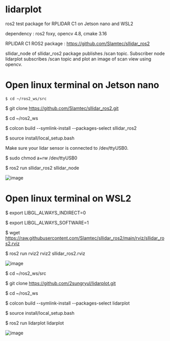 # lidarplot

ros2 test package for RPLIDAR C1 on Jetson nano and WSL2

dependency : ros2 foxy, opencv 4.8, cmake 3.16

RPLIDAR C1 ROS2 package : https://github.com/Slamtec/sllidar_ros2

sllidar_node of sllidar_ros2 package publishes /scan topic.
Subscriber node lidarplot subscribes /scan topic and plot an image of scan view using opencv.

# Open linux terminal on Jetson nano

`$ cd ~/ros2_ws/src`

$ git clone https://github.com/Slamtec/sllidar_ros2.git

$ cd ~/ros2_ws

$ colcon build --symlink-install --packages-select sllidar_ros2

$ source install/local_setup.bash

Make sure your lidar sensor is connected to /dev/ttyUSB0.

$ sudo chmod a+rw /dev/ttyUSB0

$ ros2 run sllidar_ros2 sllidar_node

![image](https://github.com/2sungryul/lidarplot/assets/67367753/2a9864a8-5207-4bcd-964e-665dba9504ca)


# Open linux terminal on WSL2

$ export LIBGL_ALWAYS_INDIRECT=0

$ export LIBGL_ALWAYS_SOFTWARE=1

$ wget https://raw.githubusercontent.com/Slamtec/sllidar_ros2/main/rviz/sllidar_ros2.rviz

$ ros2 run rviz2 rviz2 sllidar_ros2.rviz

![image](https://github.com/2sungryul/lidarplot/assets/67367753/7bfa9fd8-9b67-480d-b5c6-db0c306ac32f)

$ cd ~/ros2_ws/src

$ git clone https://github.com/2sungryul/lidarplot.git

$ cd ~/ros2_ws

$ colcon build --symlink-install --packages-select lidarplot

$ source install/local_setup.bash

$ ros2 run lidarplot lidarplot

![image](https://github.com/2sungryul/lidarplot/assets/67367753/7bbd37e9-748b-40a3-927e-3a9ea9ddf54f)


